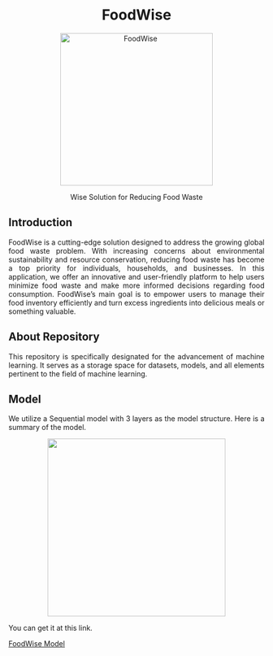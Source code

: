<h1 align="center"> FoodWise </h1>  
<p align="center">
  <a>
    <img alt="FoodWise" title="Foodwise" src="https://github.com/FoodWiseCode/ML/assets/67790978/49152ef5-505b-4d84-94ab-7d2940b73c82" width="300" height="300">
  </a>
</p>
<p align="center"> Wise Solution for Reducing Food Waste </p>

<h2> Introduction </h2>
<p align="justify"> FoodWise is a cutting-edge solution designed to address the growing global food waste problem. With increasing concerns about environmental sustainability and resource conservation, reducing food waste has become a top priority for individuals, households, and businesses. In this application, we offer an innovative and user-friendly platform to help users minimize food waste and make more informed decisions regarding food consumption. FoodWise’s main goal is to empower users to manage their food inventory efficiently and turn excess ingredients into delicious meals or something valuable. </p>

<h2> About Repository </h2>
<p align="justify"> This repository is specifically designated for the advancement of machine learning. It serves as a storage space for datasets, models, and all elements pertinent to the field of machine learning. </p>

<h2> Model </h2>
<p align="justify"> We utilize a Sequential model with 3 layers as the model structure. Here is a summary of the model. </p>
<div align="center">
    <img src="https://github.com/FoodWiseCode/ML/assets/67790978/c6dff636-b372-423d-bcf4-b0d86489abfc" width = "350" height = "350">
</div>
<p align="justify"> You can get it at this link. </p>
<a href="https://drive.google.com/file/d/13SEpQI31jKWcnqwvKg53t8n_N_KgHoEB/view?usp=sharing"> FoodWise Model </a>
             
